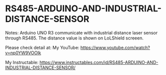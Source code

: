 # RS485-ARDUINO-AND-INDUSTRIAL-DISTANCE-SENSOR

Notes: Arduino UNO R3 communicate with industrial distance laser sensor through RS485.
The distance value is shown on LoLShield screeen.

Please check detail at:
My YouTube: https://www.youtube.com/watch?v=np0YW9VOOlk

My Instructable: https://www.instructables.com/id/RS485-ARDUINO-AND-INDUSTRIAL-DISTANCE-SENSOR/

